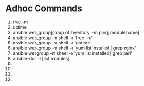 
# Adhoc Commands 

1) free -m
2) uptime 
3) ansible web_group[group of Inventory] -m ping[ module name]
4) ansible web_group -m shell -a 'free -m'
5) ansible web_group -m shell -a 'uptime'
6) ansible web_group -m shell -a 'yum list installed | grep nginx'
7) ansible webgroup -m sheel -a 'yum list installed | grep perl'
8) ansible-doc -l [list modules] 
9) 
10) 
11) 
12) 
